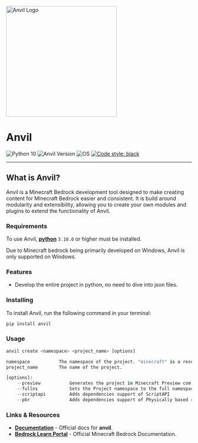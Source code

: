 <img src="https://starktma.net/wp-content/uploads/2022/04/logo.png" width="300" alt="Anvil Logo">

# Anvil
![Python 10](https://img.shields.io/badge/python-3.10%20%20|%20%203.11-g.svg)
![Anvil Version](https://img.shields.io/badge/beta-0.5.0-yellow.svg)
![OS](https://img.shields.io/badge/OS-Windows-blue.svg)
[![Code style: black](https://img.shields.io/badge/code%20style-black-000000.svg)](https://github.com/psf/black)

-----

## What is Anvil?

Anvil is a Minecraft Bedrock development tool designed to make creating content for Minecraft Bedrock easier and consistent. It is build around modularity and extensibility, allowing you to create your own modules and plugins to extend the functionality of Anvil.

### Requirements

To use Anvil, [**python**](https://www.python.org/downloads/) `3.10.0` or higher must be installed.

Due to Minecraft bedrock being primarily developed on Windows, Anvil is only supported on Windows.

### Features
- Develop the entire project in python, no need to dive into json files.


### Installing

To install Anvil, run the following command in your terminal:

```bash 
pip install anvil
```

### Usage

```python
anvil create <namespace> <project_name> [options]

namespace           The namespace of the project. "minecraft" is a reserved namespace and cannot be used.
project_name        The name of the project.

[options]:
    --preview           Generates the project in Minecraft Preview com.mojang instead of release.
    --fullns            Sets the Project namespace to the full namespace.project_name
    --scriptapi         Adds dependencies support of ScriptAPI
    --pbr               Adds dependencies support of Physically based rendering
```

### Links & Resources

* [**Documentation**](https://StarkTMA.github.io/Anvil/) - Official docs for **anvil**.
* [**Bedrock Learn Portal**](https://learn.microsoft.com/en-gb/minecraft/creator/reference/) - Official Minecraft Bedrock Documentation.